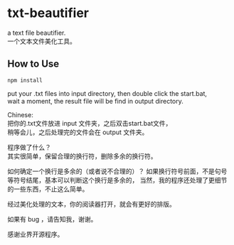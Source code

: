 # txt-beautifier
a text file beautifier.  
一个文本文件美化工具。  


## How to Use
```
npm install
```
put your .txt files into input directory, then double click the start.bat,  
wait a moment, the result file will be find in output directory.

Chinese:   
把你的.txt文件放进 input 文件夹，之后双击start.bat文件，  
稍等会儿，之后处理完的文件会在 output 文件夹。  


程序做了什么？  
其实很简单，保留合理的换行符，删除多余的换行符。

如何确定一个换行是多余的（或者说不合理的）？
如果换行符号前面，不是句号等符号结尾，基本可以判断这个换行是多余的，
当然，我的程序还处理了更细节的一些东西，不止这么简单。

经过美化处理的文本，你的阅读器打开，就会有更好的排版。

如果有 bug ，请告知我，谢谢。

感谢业界开源程序。




